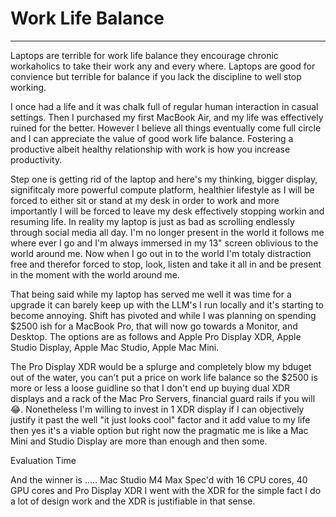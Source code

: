 # Work Life Balance
---

Laptops are terrible for work life balance they encourage chronic workaholics to take their work any and every where. Laptops are good for convience but terrible for balance if you lack the discipline to well stop working.

I once had a life and it was chalk full of regular human interaction in casual settings. Then I purchased my first MacBook Air, and my life was effectively ruined for the better. However I believe all things eventually come full circle and I can appreciate the value of good work life balance. Fostering a productive albeit healthy relationship with work is how you increase productivity. 

Step one is getting rid of the laptop and here's my thinking, bigger display, signifitcaly more powerful compute platform, healthier lifestyle as I will be forced to either sit or stand at my desk in order to work and more importantly I will be forced to leave my desk effectively stopping workin and resuming life. In reality my laptop is just as bad as scrolling endlessly through social media all day. I'm no longer present in the world it follows me where ever I go and I'm always immersed in my 13" screen oblivious to the world around me. Now when I go out in to the world I'm totaly distraction free and therefor forced to stop, look, listen and take it all in and be present in the moment with the world around me. 

That being said while my laptop has served me well it was time for a upgrade it can barely keep up with the LLM's I run locally and it's starting to become annoying. Shift has pivoted and while I was planning on spending $2500 ish for a MacBook Pro, that will now go towards a Monitor, and Desktop. The options are as follows and Apple Pro Display XDR, Apple Studio Display, Apple Mac Studio, Apple Mac Mini. 

The Pro Display XDR would be a splurge and completely blow my bduget out of the water, you can't put a price on work life balance so the $2500 is more or less a loose guidline so that I don't end up buying dual XDR displays and a rack of the Mac Pro Servers, financial guard rails if you will 😂. Nonetheless I'm willing to invest in 1 XDR display if I can objectively justify it past the well "it just looks cool" factor and it add value to my life then yes it's a viable option but right now the pragmatic me is like a Mac Mini and Studio Display are more than enough and then some. 

Evaluation Time



And the winner is ..... Mac Studio M4 Max Spec'd with 16 CPU cores, 40 GPU cores and Pro Display XDR I went with the XDR for the simple fact I do a lot of design work and the XDR is justifiable in that sense. 